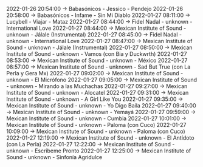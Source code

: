 2022-01-26 20:54:00 -> Babasónicos - Jessico - Pendejo
2022-01-26 20:58:00 -> Babasónicos - Infame - Sin Mi Diablo
2022-01-27 08:11:00 -> Lucybell - Viajar - Mataz
2022-01-27 08:44:00 -> Fidel Nadal - unknown - International Love
2022-01-27 08:44:00 -> Mexican Institute of Sound - unknown - Jálale (Instrumental)
2022-01-27 08:45:00 -> Fidel Nadal - unknown - International Love
2022-01-27 08:47:00 -> Mexican Institute of Sound - unknown - Jálale (Instrumental)
2022-01-27 08:50:00 -> Mexican Institute of Sound - unknown - Vamos (con Bia y Duckwrth)
2022-01-27 08:53:00 -> Mexican Institute of Sound - unknown - México
2022-01-27 08:57:00 -> Mexican Institute of Sound - unknown - Sad But True (con La Perla y Gera Mx)
2022-01-27 09:02:00 -> Mexican Institute of Sound - unknown - El Micrófono
2022-01-27 09:05:00 -> Mexican Institute of Sound - unknown - Mirando a las Muchachas
2022-01-27 09:27:00 -> Mexican Institute of Sound - unknown - Alocatel
2022-01-27 09:31:00 -> Mexican Institute of Sound - unknown - A Girl Like You
2022-01-27 09:35:00 -> Mexican Institute of Sound - unknown - Yo Digo Baila
2022-01-27 09:40:00 -> Mexican Institute of Sound - unknown - Yemayá
2022-01-27 09:59:00 -> Mexican Institute of Sound - unknown - Cumbia
2022-01-27 10:01:00 -> Mexican Institute of Sound - unknown - Paloma (con Cuco)
2022-01-27 10:09:00 -> Mexican Institute of Sound - unknown - Paloma (con Cuco)
2022-01-27 12:19:00 -> Mexican Institute of Sound - unknown - El Antídoto (con La Perla)
2022-01-27 12:22:00 -> Mexican Institute of Sound - unknown - Escribeme Pronto
2022-01-27 12:25:00 -> Mexican Institute of Sound - unknown - Sinfonía Agridulce
